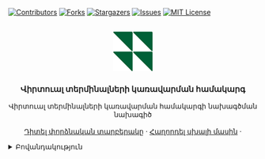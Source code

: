 <a name="readme-top"></a>

[![Contributors][contributors-shield]][contributors-url]
[![Forks][forks-shield]][forks-url]
[![Stargazers][stars-shield]][stars-url]
[![Issues][issues-shield]][issues-url]
[![MIT License][license-shield]][license-url]



<!-- PROJECT LOGO -->
<br />
<div align="center">
    <img src="images/logo.png" alt="Logo" width="80" height="80">

  <h3 align="center">Վիրտուալ տերմինալների կառավարման համակարգ</h3>

  <p align="center">
    Վիրտուալ տերմինալների կառավարման համակարգի նախագծման նախագիծ
    <br />
    <br />
    <a href="https://github.com/hgzraryan/Ufar-TMS-Progect">Դիտել փորձնական տարբերակը</a>
    ·
    <a href="https://github.com/hgzraryan/Ufar-TMS-Progect/issues">Հաղորդել սխալի մասին</a>
    ·
  </p>
</div>



<!-- TABLE OF CONTENTS -->
<details>
  <summary>Բովանդակություն</summary>
  <ol>
    <li>
      <a href="#about_progect">Նախագծի մասին</a>
      <ul>
        <li><a href="#progect_structure">Նախագծի կառուցվածքը</a></li>
        <li><a href="#progect_test_platform">Նախագծի թեստային միջավայր</a></li>
        <li><a href="#progect_plan">Նախագծի փուլերը</a></li>
      </ul>
    </li>
	<!--
    <li>
      <a href="#getting-started">Getting Started</a>
      <ul>
        <li><a href="#prerequisites">Prerequisites</a></li>
        <li><a href="#installation">Installation</a></li>
      </ul>
    </li>
    <li><a href="#usage">Usage</a></li>
    <li><a href="#roadmap">Roadmap</a></li>
    <li><a href="#contributing">Contributing</a></li>
	-->
    <li><a href="#license">Լիցենզիա</a></li>
    <li><a href="#progect_team">Նախագծի թիմը</a></li>
	<!--
    <li><a href="#acknowledgments">Acknowledgments</a></li>
	––>
  </ol>
</details>



<!-- ABOUT THE PROJECT -->
<p id="about_progect"></p>
## Նախագծի մասին
[![Product Name Screen Shot][product-screenshot]](https://example.com)

<!--
There are many great README templates available on GitHub; however, I didn't find one that really suited my needs so I created this enhanced one. I want to create a README template so amazing that it'll be the last one you ever need -- I think this is it.

Here's why:
* Your time should be focused on creating something amazing. A project that solves a problem and helps others
* You shouldn't be doing the same tasks over and over like creating a README from scratch
* You should implement DRY principles to the rest of your life :smile:

Of course, no one template will serve all projects since your needs may be different. So I'll be adding more in the near future. You may also suggest changes by forking this repo and creating a pull request or opening an issue. Thanks to all the people have contributed to expanding this template!

Use the `BLANK_README.md` to get started.
-->

<p align="right">(<a href="#readme-top">վերադառնալ սկիզբ</a>)</p>


<p id="progect_structure"></p>

### Նախագծի կառուցվածքը


Նախագիծը իրենից ներկայացնում է ավտոմատ կառավարման համակարգ վիրտուալ պոս տերմինալների սպասարկման համար։</br>
Նախագիծը բաղկացած է 3 մասից, "Front", "API Gateway", "DB".</br>
Տվյալների բազայի կառուցվածքի համար նաել [https://github.com/hgzraryan/Ufar-TMS-Progect/blob/main/DATABASE%E2%80%93PGDATA.vsdx](DATABASE–PGDATA.vsdx) ֆայլը </br>
Օգատատերերի կառավարման համար կիրառվելու է AAA (Authentication, Authorization, Accounting) մեթոդը:</br>

* Ֆրոնտային մասը [![React][React.js]][React-url]
* Ապի գեթվեյ [![Csharp][Csharp.com]][Csharp-url]
* Տվյալների բազա [![MySql][MySql.com]][MySql-url]
* Թեստավորում [![selenium][selenium.com]][selenium-url]

<p align="right">(<a href="#readme-top">Վերադառնալ սկիզբ</a>)</p>

</br>

<p id="progect_test_platform"></p>

## Նախագծի թեստային միջավայր

*Հասցե: 161.35.193.18</br>
*Միացման տեսակ։ SSH</br>
*Նույնականացման մեխանիզմ։ Certificate authentification</br>
*Բաց և փակ բանալիներ։ [https://github.com/hgzraryan/Ufar-TMS-Progect/blob/main/keys.zip](keys.zip) ֆայլը</br>
*<u>Գաղտնաբառերը կուղարկվի տելեգրամ ալիքի միջոցով</u>
</br></br>

<p id="progect_plan"></p>

## Նախագծի փուլերը

### Սպրինտ1 (տևողություն 2 շաբաթ 02.04.2023 – 16.04.2023)

1. "Տվյալների բազաների" թիմի կողմից իրականացնել բազայի կառուցվածքի ստեղծումը։ </br>
2. "Ֆրոնտային մաս" թիմի կողմից անհրաժեշտ է ստեղծել նախնական նույնականացման էջ, որի օգնությամբ հնարավոր կլինի կատարել նույնականացում OAUTH2 [https://oauth.net/2/] կամ JWT [https://www.c-sharpcorner.com/article/jwt-json-web-token-authentication-in-asp-net-core/] տեխնոլոգիայով։</br>
3. "Ապի գեթվեյ" թիմի կողմից անհրաժեշտ է պատրաստել գեթվեյ, որը կունենա 3 endpoint (login, register, unregister)։</br>
4. "Թեստավորում" թիմի կողմից անհրաժեշտ է իրականացնել ֆունկցիոնալի ստուգում և լոադ թեստ։</br>

### JWT մեթոդով հարցման և պատասխանի օրինակ
</br>
***<b>Request</b>***
{</br>
&nbsp;&nbsp;&nbsp;"username": "Jignesh", </br>
&nbsp;&nbsp;&nbsp;"password": "password"</br>
}</br>
***<b>Response</b>***

{</br>
&nbsp;&nbsp;&nbsp;"token" :</br> &nbsp;&nbsp;&nbsp;"eyJhbGciOiJIUzI1NiIsInR5cCI6IkpXVCJ9.eyJzdWIiOiJKaWduZXNoIFRyaXZlZGkiLCJlbWFpbCI6InRlc3QuYnRlc3RAZ21haWwuY29tIiwiRGF0ZU9mSm9pbmciOiIwMDAxLTAxLTAxIiwianRpIjoiYzJkNTZjNzQtZTc3Yy00ZmUxLTgyYzAtMzlhYjhmNzFmYzUzIiwiZXhwIjoxNTMyMzU2NjY5LCJpc3MiOiJUZXN0LmNvbSIsImF1ZCI6IlRlc3QuY29tIn0.8hwQ3H9V8mdNYrFZSjbCpWSyR1CNyDYHcGf6GqqCGnY"</br>
}</br>

Թոքենի ապակոդավորման համար օգտվել այս ռեսուրսից [https://jwt.io/]

<!--
### Սպրինտ2 (տևողություն 3 շաբաթ)

1. "Տվյալների բազաների" ։ </br>
2. "Ֆրոնտային մաս" </br>
3. "Ապի գեթվեյ" </br>
4. "Թեստավորում" </br>
-->

<!-- GETTING STARTED -->
<!--
## Getting Started

This is an example of how you may give instructions on setting up your project locally.
To get a local copy up and running follow these simple example steps.

### Prerequisites

This is an example of how to list things you need to use the software and how to install them.
* npm
  ```sh
  npm install npm@latest -g
  ```

### Installation

_Below is an example of how you can instruct your audience on installing and setting up your app. This template doesn't rely on any external dependencies or services._

1. Get a free API Key at [https://example.com](https://example.com)
2. Clone the repo
   ```sh
   git clone https://github.com/your_username_/Project-Name.git
   ```
3. Install NPM packages
   ```sh
   npm install
   ```
4. Enter your API in `config.js`
   ```js
   const API_KEY = 'ENTER YOUR API';
   ```

<p align="right">(<a href="#readme-top">Վերադառնալ սկիզբ</a>)</p>

-->

<!-- USAGE EXAMPLES -->
<!--
## Usage

Use this space to show useful examples of how a project can be used. Additional screenshots, code examples and demos work well in this space. You may also link to more resources.

_For more examples, please refer to the [Documentation](https://example.com)_

<p align="right">(<a href="#readme-top">Վերադառնալ սկիզբ</a>)</p>
-->


<!-- ROADMAP -->
<!--
## Roadmap

- [x] Add Changelog
- [x] Add back to top links
- [ ] Add Additional Templates w/ Examples
- [ ] Add "components" document to easily copy & paste sections of the readme
- [ ] Multi-language Support
    - [ ] Chinese
    - [ ] Spanish

See the [open issues](https://github.com/othneildrew/Best-README-Template/issues) for a full list of proposed features (and known issues).

<p align="right">(<a href="#readme-top">Վերադառնալ սկիզբ</a>)</p>
-->


<!-- CONTRIBUTING -->
<!--
## Contributing

Contributions are what make the open source community such an amazing place to learn, inspire, and create. Any contributions you make are **greatly appreciated**.

If you have a suggestion that would make this better, please fork the repo and create a pull request. You can also simply open an issue with the tag "enhancement".
Don't forget to give the project a star! Thanks again!

1. Fork the Project
2. Create your Feature Branch (`git checkout -b feature/AmazingFeature`)
3. Commit your Changes (`git commit -m 'Add some AmazingFeature'`)
4. Push to the Branch (`git push origin feature/AmazingFeature`)
5. Open a Pull Request

<p align="right">(<a href="#readme-top">Վերադառնալ սկիզբ</a>)</p>

-->
<p id="license"></p>

<!-- LICENSE -->
## Լիցենզիա

Տարածված է MIT լիցենզիայի ներքո: Լրացուցիչ տեղեկությունների համար տե՛ս «LICENSE.txt»:

<p align="right">(<a href="#readme-top">Վերադառնալ սկիզբ</a>)</p>


<p id="progect_team"></p>
<!-- CONTACT -->
## Նախագծի թիմը

<p>

<b>Ֆրոնտային մասը</b>
<ul>
	<li>Ինեսա Մովսեսյան</li>
	<li>Արևիկ Նավասարդյան</li>
	<li>Հմայակ Մխիթարյան</li>
</ul>
</p>
<p>
<b>Ապի գեթվեյ</b>
<ul>
	<li>Ռազմիկ Արշակյան</li>
	<li>Հարություն Նավասարդյան</li>
	<li>Էդուարդ Վարդանյան</li>
</ul>
</p>
<p>
<b>Տվյալների բազա<b>

<ul>
	<li>Մարիամ Պողոսյան</li>
	<li>Մարիամ Ղանդիլյան</li>
	<li>Սիլվա Օհանյան</li>
</ul>
</p>
<p>
<b>Թեստավորում</b>
<ul>
	<li>Արիս Նանյան</li>
</ul>
</p>
</br></br>

Նախագծի հղումը: [https://github.com/hgzraryan/Ufar-TMS-Progect/](https://github.com/hgzraryan/Ufar-TMS-Progect/)



<p align="right">(<a href="#readme-top">Վերադառնալ սկիզբ</a>)</p>



<!-- ACKNOWLEDGMENTS -->
<!--
## Acknowledgments

Use this space to list resources you find helpful and would like to give credit to. I've included a few of my favorites to kick things off!

* [Choose an Open Source License](https://choosealicense.com)
* [GitHub Emoji Cheat Sheet](https://www.webpagefx.com/tools/emoji-cheat-sheet)
* [Malven's Flexbox Cheatsheet](https://flexbox.malven.co/)
* [Malven's Grid Cheatsheet](https://grid.malven.co/)
* [Img Shields](https://shields.io)
* [GitHub Pages](https://pages.github.com)
* [Font Awesome](https://fontawesome.com)
* [React Icons](https://react-icons.github.io/react-icons/search)

<p align="right">(<a href="#readme-top">Վերադառնալ սկիզբ</a>)</p>

-->




<!-- MARKDOWN LINKS & IMAGES -->
<!-- https://www.markdownguide.org/basic-syntax/#reference-style-links -->
[contributors-shield]: https://img.shields.io/github/contributors/othneildrew/Best-README-Template.svg?style=for-the-badge
[contributors-url]: https://github.com/hgzraryan/Ufar-TMS-Progect/graphs/contributors



[forks-shield]: https://img.shields.io/github/forks/othneildrew/Best-README-Template.svg?style=for-the-badge
[forks-url]: https://github.com/hgzraryan/Ufar-TMS-Progect/network/members


[stars-shield]: https://img.shields.io/github/stars/othneildrew/Best-README-Template.svg?style=for-the-badge
[stars-url]: https://github.com/hgzraryan/Ufar-TMS-Progect/stargazers



[issues-shield]: https://img.shields.io/github/issues/othneildrew/Best-README-Template.svg?style=for-the-badge
[issues-url]: https://github.com/hgzraryan/Ufar-TMS-Progect/issues



[license-shield]: https://img.shields.io/github/license/othneildrew/Best-README-Template.svg?style=for-the-badge
[license-url]: https://github.com/hgzraryan/Ufar-TMS-Progect/blob/main/LICENSE.txt



[product-screenshot]: images/progect-plan.jpg

[React.js]: https://img.shields.io/badge/React-20232A?style=for-the-badge&logo=react&logoColor=61DAFB
[React-url]: https://reactjs.org/

[MySql.com]: https://img.shields.io/badge/mysql-%2300f.svg?style=for-the-badge&logo=mysql&logoColor=white
[MySql-url]: https://MySql.com 

[Csharp.com]: https://img.shields.io/badge/c%23-%23239120.svg?style=for-the-badge&logo=c-sharp&logoColor=white
[Csharp-url]: https://csharp.com 


[selenium.com]: https://img.shields.io/badge/-selenium-%43B02A?style=for-the-badge&logo=selenium&logoColor=white
[selenium-url]: https://selenium.com 


